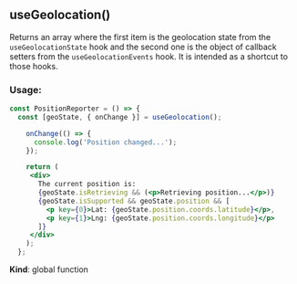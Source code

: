<a name="useGeolocation"></a>

## useGeolocation()
Returns an array where the first item is the geolocation state from the `useGeolocationState` hook and the
second one is the object of callback setters from the `useGeolocationEvents` hook.
It is intended as a shortcut to those hooks.

### Usage:

```jsx harmony
const PositionReporter = () => {
  const [geoState, { onChange }] = useGeolocation();

    onChange(() => {
      console.log('Position changed...');
    });

    return (
     <div>
       The current position is:
       {geoState.isRetrieving && (<p>Retrieving position...</p>)}
       {geoState.isSupported && geoState.position && [
         <p key={0}>Lat: {geoState.position.coords.latitude}</p>,
         <p key={1}>Lng: {geoState.position.coords.longitude}</p>
       ]}
     </div>
    );
  };
```

**Kind**: global function  
